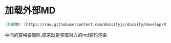 # 加载外部MD

```md
[外部MD] (https://raw.githubusercontent.com/docsifyjs/docsify/develop/README.md)
```

中间的空格要删除,原来就是获取对方的md源码渲染
